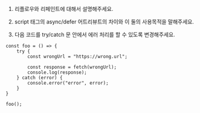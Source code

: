 1. 리플로우와 리페인트에 대해서 설명해주세요.

2. script 태그의 async/defer 어트리뷰트의 차이와 이 둘의 사용목적을 말해주세요.

3. 다음 코드를 try/catch 문 안에서 에러 처리를 할 수 있도록 변경해주세요.

```
const foo = () => {
    try {
        const wrongUrl = "https://wrong.url";

        const response = fetch(wrongUrl);
        console.log(response);
    } catch (error) {
        console.error("error", error);
    }
}

foo();
```